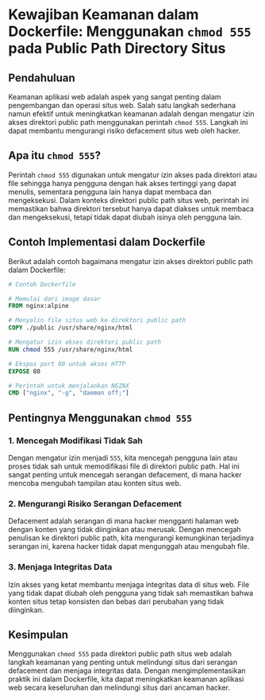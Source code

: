 # Kewajiban Keamanan dalam Dockerfile: Menggunakan `chmod 555` pada Public Path Directory Situs

## Pendahuluan
Keamanan aplikasi web adalah aspek yang sangat penting dalam pengembangan dan operasi situs web. Salah satu langkah sederhana namun efektif untuk meningkatkan keamanan adalah dengan mengatur izin akses direktori public path menggunakan perintah `chmod 555`. Langkah ini dapat membantu mengurangi risiko defacement situs web oleh hacker.

## Apa itu `chmod 555`?
Perintah `chmod 555` digunakan untuk mengatur izin akses pada direktori atau file sehingga hanya pengguna dengan hak akses tertinggi yang dapat menulis, sementara pengguna lain hanya dapat membaca dan mengeksekusi. Dalam konteks direktori public path situs web, perintah ini memastikan bahwa direktori tersebut hanya dapat diakses untuk membaca dan mengeksekusi, tetapi tidak dapat diubah isinya oleh pengguna lain.

## Contoh Implementasi dalam Dockerfile
Berikut adalah contoh bagaimana mengatur izin akses direktori public path dalam Dockerfile:

```Dockerfile
# Contoh Dockerfile

# Memulai dari image dasar
FROM nginx:alpine

# Menyalin file situs web ke direktori public path
COPY ./public /usr/share/nginx/html

# Mengatur izin akses direktori public path
RUN chmod 555 /usr/share/nginx/html

# Ekspos port 80 untuk akses HTTP
EXPOSE 80

# Perintah untuk menjalankan NGINX
CMD ["nginx", "-g", "daemon off;"]
```

## Pentingnya Menggunakan `chmod 555`
### 1. Mencegah Modifikasi Tidak Sah
Dengan mengatur izin menjadi `555`, kita mencegah pengguna lain atau proses tidak sah untuk memodifikasi file di direktori public path. Hal ini sangat penting untuk mencegah serangan defacement, di mana hacker mencoba mengubah tampilan atau konten situs web.

### 2. Mengurangi Risiko Serangan Defacement
Defacement adalah serangan di mana hacker mengganti halaman web dengan konten yang tidak diinginkan atau merusak. Dengan mencegah penulisan ke direktori public path, kita mengurangi kemungkinan terjadinya serangan ini, karena hacker tidak dapat mengunggah atau mengubah file.

### 3. Menjaga Integritas Data
Izin akses yang ketat membantu menjaga integritas data di situs web. File yang tidak dapat diubah oleh pengguna yang tidak sah memastikan bahwa konten situs tetap konsisten dan bebas dari perubahan yang tidak diinginkan.

## Kesimpulan
Menggunakan `chmod 555` pada direktori public path situs web adalah langkah keamanan yang penting untuk melindungi situs dari serangan defacement dan menjaga integritas data. Dengan mengimplementasikan praktik ini dalam Dockerfile, kita dapat meningkatkan keamanan aplikasi web secara keseluruhan dan melindungi situs dari ancaman hacker.
